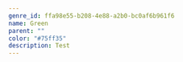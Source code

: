 ```yaml
---
genre_id: ffa98e55-b208-4e88-a2b0-bc0af6b961f6
name: Green
parent: ""
color: "#75ff35"
description: Test
---
```

